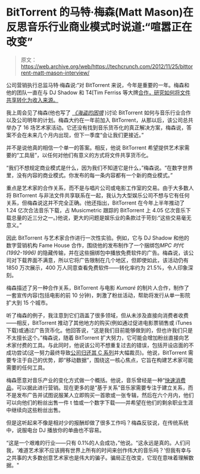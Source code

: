 # BitTorrent 的马特·梅森(Matt Mason)在反思音乐行业商业模式时说道:“喧嚣正在改变”

> 原文：<https://web.archive.org/web/https://techcrunch.com/2012/11/25/bittorrent-matt-mason-interview/>

公司营销执行总监马特·梅森说:“对 BitTorrent 来说，今年是重要的一年。梅森和他的团队一直在与 DJ Shadow 和 T4[Tim Ferriss 等大牌[合作，研究如何将文件共享转化为收入来源。](https://web.archive.org/web/20221006175410/https://beta.techcrunch.com/2012/07/24/bittorrent-dj-shadow/)

我上周会见了梅森(他也写了 *[《海盗的困境](https://web.archive.org/web/20221006175410/http://thepiratesdilemma.com/)* )讨论 BitTorrent 如何与音乐行业合作以及公司明年的计划。梅森大约在一年前加入 BitTorrent，从那以后，该公司总共举办了 16 场艺术家活动。它还没有找到音乐货币化的真正解决方案，梅森说，答案不会在未来几个月内出现，但下一季度“会让我们更接近。”

并不是说他真的相信一个单一的答案。相反，他说 BitTorrent 希望提供艺术家需要的“工具层”，以任何对他们有意义的方式将文件共享货币化。

“我们不想规定商业模式是什么，因为我们不知道它是什么，”梅森说。“在数字世界里，没有内容的商业模式。你发布的每一条内容都有一个新的商业模式。”

重点是艺术家的合作关系，而不是与唱片公司或电影工作室的交易。由于大多数人将 BitTorrent 与非法文件共享联系在一起，我认为大型娱乐公司不想与它有任何关系，但梅森说这并不完全正确。(他还指出，BitTorrent 在今年上半年推动了 1.24 亿次合法音乐下载，占 Musicmetric 跟踪的 BitTorrent 上 4.05 亿次音乐下载总量的近三分之一。)他说，更大的问题是娱乐业的条款过于苛刻:“这些交易毫无意义。”

因此 BitTorrent 与艺术家合作进行一次性实验。例如，它与 DJ Shadow 和他的数字营销机构 Fame House 合作，围绕他的发布制作了一个捆绑包*MPC 时代(1992-1996)* 的隐藏传输，并在这些捆绑包中播放免费软件的广告。梅森说，该公司对下载界面不满意，所以它将广告限制在几个地区，但即使如此，该活动仍有 1850 万次展示，400 万人同意查看免费软件——转化率约为 21.5%，令人印象深刻。

梅森描述了另一种合作关系，BitTorrent 与电影 *Kumaré* 的制片人合作，制作了一套宣传内容(包括电影的前 10 分钟)，刺激了粉丝活动，帮助将发行从单一影院扩大到 15 个城市。

听了梅森的例子，我注意到它们涵盖了很多领域，但从未涉及直接向消费者收费——相反，BitTorrent 推动了其他地方的购买(例如通过促进电影票销售或 iTunes 下载)或通过广告货币化。他回答说，“这是我们目前能够做到的，但也许我们只是不太擅长这个。”梅森说，随着 BitTorrent 扩大努力，它可能会增加粉丝直接向艺术家付费的工具。与此同时，他说该公司不想重复过去的错误，包括开设店面的不成功尝试(这一努力最终导致[公司归还其 C 系列](https://web.archive.org/web/20221006175410/https://beta.techcrunch.com/2008/12/14/bad-times-for-bittorrent-17-m-financing-undone-valuation-plummets/)并大幅裁员)。他说，BitTorrent 需要专注于自己的优势，即“移动数据”，围绕这一核心焦点，它旨在构建艺术家可能需要的任何工具。

梅森愿意对音乐产业的变化方式做一个概括。他说，音乐曾经是一种“[快速消费品](https://web.archive.org/web/20221006175410/http://en.wikipedia.org/wiki/Fast-moving_consumer_goods)，可以据此进行营销。现在更多的是“基于关系”音乐家需要专注于建立关系，而不是发布广告并试图说服某人立即购买一首歌或一张专辑，然后在六个月内，他们可以向他们的粉丝出售一件 t 恤或一个数字下载——并希望在他们的剩余职业生涯中继续向这些粉丝出售。

但是这听起来不像是相对少的报酬却做了很多工作吗？梅森反驳说，在传统系统中，说服电台 DJ 播放你的单曲也不容易。

“这是一个艰难的行业——只有 0.1%的人会成功，”他说。“这永远是真的。人们问我，‘难道艺术家不应该拥有世界上所有的时间来创作伟大的音乐吗？’但我有幸与之共事的大多数创意艺术家也是伟大的骗子。骗局正在改变，它现在意味着理解数据。"